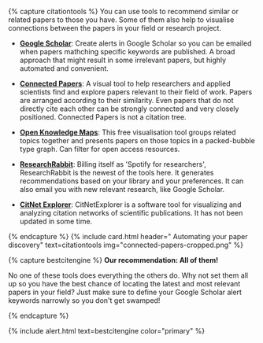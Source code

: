 {% capture citationtools %}
You can use tools to recommend similar or related papers to those you have. Some of them also help to visualise connections between the papers in your field or research project. 

- **[Google Scholar](https://scholar.google.com/scholar_alerts?view_op=list_alerts&hl=en)**: Create alerts in Google Scholar so you can be emailed when papers mathching specific keywords are published. A broad approach that might result in some irrelevant papers, but highly automated and convenient. 

- **[Connected Papers](https://www.connectedpapers.com)**: A visual tool to help researchers and applied scientists find and explore papers relevant to their field of work. Papers are arranged according to their similarity. Even papers that do not directly cite each other can be strongly connected and very closely positioned. Connected Papers is not a citation tree.

- **[Open Knowledge Maps](https://openknowledgemaps.org)**: This free visualisation tool groups related topics together and presents papers on those topics in a packed-bubble type graph. Can filter for open access resources. 

- **[ResearchRabbit](https://www.researchrabbit.ai)**: Billing itself as 'Spotify for researchers', ResearchRabbit is the newest of the tools here. It generates recommendations based on your library and your preferences. It can also email you with new relevant research, like Google Scholar.

- **[CitNet Explorer](https://www.citnetexplorer.nl/)**: CitNetExplorer is a software tool for visualizing and analyzing citation networks of scientific publications. It has not been updated in some time. 

{% endcapture %}
{% include card.html header="<i class='fas fa-tree'></i> Automating your paper discovery" text=citationtools img="connected-papers-cropped.png" %}

{% capture bestcitengine %}
**Our recommendation: All of them!**

No one of these tools does everything the others do. Why not set them all up so you have the best chance of locating the latest and most relevant papers in your field? Just make sure to define your Google Scholar alert keywords narrowly so you don't get swamped!

{% endcapture %}

{% include alert.html text=bestcitengine color="primary" %}